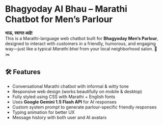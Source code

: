 # Bhagyoday AI Bhau – Marathi Chatbot for Men’s Parlour

**भाऊ, स्वागत आहे!**  
This is a Marathi-language web chatbot built for **Bhagyoday Men’s Parlour**, designed to interact with customers in a friendly, humorous, and engaging way—just like a typical *Marathi bhai* from your local neighborhood salon. 🧔✂️

## 🛠️ Features

- Conversational Marathi chatbot with informal & witty tone  
- Responsive web design (works beautifully on mobile & desktop)  
- Fully styled using CSS with Marathi + English fonts  
- Uses **Google Gemini 1.5 Flash API** for AI responses  
- Custom system prompt to generate parlour-specific friendly responses  
- Typing animation for better UX  
- Message history with both user and AI avatars  



